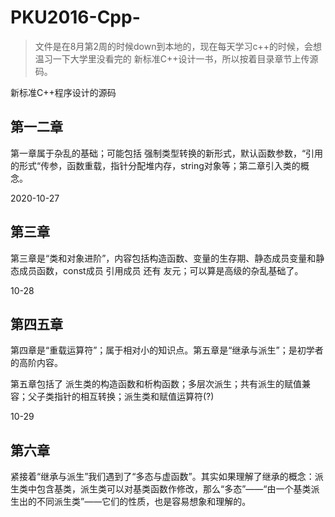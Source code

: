 # PKU2016-Cpp-
> 文件是在8月第2周的时候down到本地的，现在每天学习c++的时候，会想温习一下大学里没看完的 新标准C++设计一书，所以按着目录章节上传源码。

新标准C++程序设计的源码

## 第一二章
第一章属于杂乱的基础；可能包括 强制类型转换的新形式，默认函数参数，“引用的形式“传参，函数重载，指针分配堆内存，string对象等；第二章引入类的概念。

2020-10-27

## 第三章
第三章是“类和对象进阶”，内容包括构造函数、变量的生存期、静态成员变量和静态成员函数，const成员 引用成员 还有 友元；可以算是高级的杂乱基础了。

10-28

## 第四五章
第四章是“重载运算符”；属于相对小的知识点。第五章是“继承与派生”；是初学者的高阶内容。

第五章包括了 派生类的构造函数和析构函数；多层次派生；共有派生的赋值兼容；父子类指针的相互转换；派生类和赋值运算符(?)

10-29

## 第六章
紧接着“继承与派生”我们遇到了“多态与虚函数”。其实如果理解了继承的概念：派生类中包含基类，派生类可以对基类函数作修改，那么“多态”——“由一个基类派生出的不同派生类”——它们的性质，也是容易想象和理解的。
